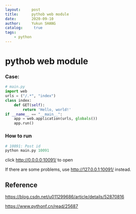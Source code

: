 ```yaml
---
layout:     post
title:      pythob web module
date:       2020-09-10
author:     Yukun SHANG
catalog: 	 true
tags:
    - python
---
```


# pythob web module

### Case:

```python
# main.py
import web
urls = ("/.*", "index")
class index:
	def GET(self):
		return 'Hello, world!'
if __name__ == "__main__":
	app = web.application(urls, globals())
	app.run()
```



### How to run

```python
# 10091: Post id
python main.py 10091
```

click http://0.0.0.0:10091/  to open

If there are some problems, use http://127.0.0.1:10091/  instead.



## Reference

https://blog.csdn.net/u011299686/article/details/52870816

https://www.pythonf.cn/read/25687